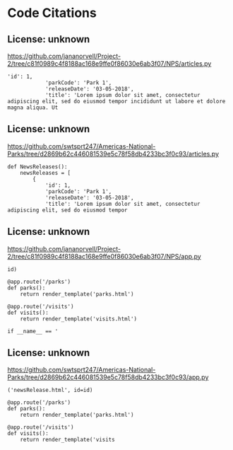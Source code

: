 # Code Citations

## License: unknown
https://github.com/jananorvell/Project-2/tree/c81f0989c4f8188ac168e9ffe0f86030e6ab3f07/NPS/articles.py

```
'id': 1,
            'parkCode': 'Park 1',
            'releaseDate': '03-05-2018',
            'title': 'Lorem ipsum dolor sit amet, consectetur adipiscing elit, sed do eiusmod tempor incididunt ut labore et dolore magna aliqua. Ut
```


## License: unknown
https://github.com/swtsprt247/Americas-National-Parks/tree/d2869b62c446081539e5c78f58db4233bc3f0c93/articles.py

```
def NewsReleases():
    newsReleases = [
        {
            'id': 1,
            'parkCode': 'Park 1',
            'releaseDate': '03-05-2018',
            'title': 'Lorem ipsum dolor sit amet, consectetur adipiscing elit, sed do eiusmod tempor
```


## License: unknown
https://github.com/jananorvell/Project-2/tree/c81f0989c4f8188ac168e9ffe0f86030e6ab3f07/NPS/app.py

```
id)

@app.route('/parks')
def parks():
    return render_template('parks.html')

@app.route('/visits')
def visits():
    return render_template('visits.html')

if __name__ == '
```


## License: unknown
https://github.com/swtsprt247/Americas-National-Parks/tree/d2869b62c446081539e5c78f58db4233bc3f0c93/app.py

```
('newsRelease.html', id=id)

@app.route('/parks')
def parks():
    return render_template('parks.html')

@app.route('/visits')
def visits():
    return render_template('visits
```

